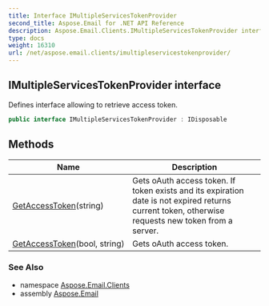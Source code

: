 ```yaml
---
title: Interface IMultipleServicesTokenProvider
second_title: Aspose.Email for .NET API Reference
description: Aspose.Email.Clients.IMultipleServicesTokenProvider interface. Defines interface allowing to retrieve access token
type: docs
weight: 16310
url: /net/aspose.email.clients/imultipleservicestokenprovider/
---
```

## IMultipleServicesTokenProvider interface

Defines interface allowing to retrieve access token.

```csharp
public interface IMultipleServicesTokenProvider : IDisposable
```

## Methods

| Name | Description |
| --- | --- |
| [GetAccessToken](../../aspose.email.clients/imultipleservicestokenprovider/getaccesstoken/#getaccesstoken_1)(string) | Gets oAuth access token. If token exists and its expiration date is not expired returns current token, otherwise requests new token from a server. |
| [GetAccessToken](../../aspose.email.clients/imultipleservicestokenprovider/getaccesstoken/#getaccesstoken)(bool, string) | Gets oAuth access token. |

### See Also

* namespace [Aspose.Email.Clients](../../aspose.email.clients/)
* assembly [Aspose.Email](../../)


